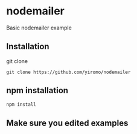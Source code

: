 # nodemailer

Basic nodemailer example

## Installation
git clone
```terminal
git clone https://github.com/yiromo/nodemailer
```

## npm installation
```bash
npm install
```

## Make sure you edited examples
